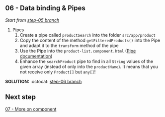 ## 06 - Data binding & Pipes

*Start from [step-05 branch](https://github.com/blongearet/angular-course-app/tree/step-05)*

1. Pipes
    1. Create a pipe called `productSearch` into the folder `src/app/product`
    2. Copy the content of the method `getFilteredProducts()` into the Pipe and adapt it to the `transform` method of the pipe
    3. Use the Pipe into the `product-list.component.html` ([Pipe documentation](https://angular.io/guide/pipes#pipes))
    4. Enhance the `searchProduct` pipe to find in all `String` values of the given array (instead of only into the `productName`). It means that you not receive only `Product[]` but `any[]`!

**SOLUTION:** :octocat: [step-06 branch](https://github.com/blongearet/angular-course-app/pull/4)

## Next step

[07 - More on component](./07%20-%20More%20on%20component.md)